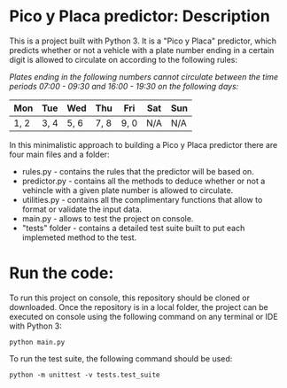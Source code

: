 # Pico y Placa predictor: Description
This is a project built with Python 3. It is a "Pico y Placa" predictor, which predicts whether or not a vehicle with a plate number ending in a certain digit is allowed to circulate on according to the following rules:

*Plates ending in the following numbers cannot circulate between the time periods 07:00 - 09:30 and 16:00 - 19:30 on the following days:*

Mon | Tue | Wed | Thu | Fri | Sat | Sun 
----|-----|-----|-----|-----|-----|-----
1, 2 | 3, 4 | 5, 6 | 7, 8 | 9, 0 | N/A | N/A 

In this minimalistic approach to building a Pico y Placa predictor there are four main files and a folder:
* rules.py - contains the rules that the predictor will be based on.
* predictor.py - contains all the methods to deduce whether or not a vehincle with a given plate number is allowed to circulate.
* utilities.py - contains all the complimentary functions that allow to format or validate the input data.
* main.py - allows to test the project on console.
* "tests" folder - contains a detailed test suite built to put each implemeted method to the test. 

# Run the code:
To run this project on console, this repository should be cloned or downloaded. Once the repository is in a local folder, the project can be executed on console using the following command on any terminal or IDE with Python 3:

`python main.py`

To run the test suite, the following command should be used:

`python -m unittest -v tests.test_suite`

